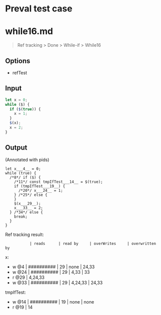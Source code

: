 # Preval test case

# while16.md

> Ref tracking > Done > While-if > While16
>
>

## Options

- refTest

## Input

`````js filename=intro
let x = 0;
while ($) {
  if ($(true)) {
    x = 1;
  }
  $(x);
  x = 2;
}
`````

## Output

(Annotated with pids)

`````filename=intro
let x___4__ = 0;
while (true) {
  /*8*/ if ($) {
    /*11*/ const tmpIfTest___14__ = $(true);
    if (tmpIfTest___19__) {
      /*20*/ x___24__ = 1;
    } /*25*/ else {
    }
    $(x___29__);
    x___33__ = 2;
  } /*34*/ else {
    break;
  }
}
`````

Ref tracking result:

               | reads      | read by     | overWrites     | overwritten by
x:
  - w @4       | ########## | 29          | none           | 24,33
  - w @24      | ########## | 29          | 4,33           | 33
  - r @29      | 4,24,33
  - w @33      | ########## | 29          | 4,24,33        | 24,33

tmpIfTest:
  - w @14      | ########## | 19          | none           | none
  - r @19      | 14
